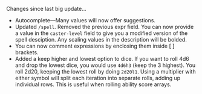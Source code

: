Changes since last big update...

- Autocomplete—Many values will now offer suggestions.
- Updated `/spell`. Removed the previous expr field. You can now provide a value in the `caster-level` field to give you a modified version of the spell desciption. Any scaling values in the description will be bolded.
- You can now comment expressions by enclosing them inside [ ] brackets.
- Added a keep higher and lowest option to dice. If you want to roll 4d6 and drop the lowest dice, you would use `4d6h3` (keep the 3 highest). You roll 2d20, keeping the lowest roll by doing `2d20l1`.  Using a multiplier with either symbol will split each iteration into separate rolls, adding up individual rows. This is useful when rolling ability score arrays.  
